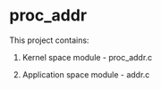 # proc_addr

This project contains:
1) Kernel space module - proc_addr.c

2) Application space module - addr.c

